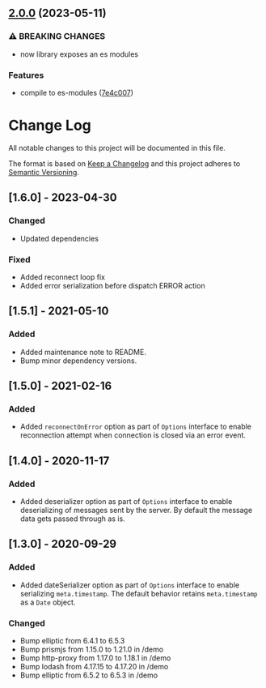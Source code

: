 

## [2.0.0](https://github.com/konclave/just-redux-websocket/compare/v1.6.0...v2.0.0) (2023-05-11)


### ⚠ BREAKING CHANGES

* now library exposes an es modules

### Features

* compile to es-modules ([7e4c007](https://github.com/konclave/just-redux-websocket/commit/7e4c007e2423153be4f88a39c278eb2b01862632))

# Change Log

All notable changes to this project will be documented in this file.

The format is based on [Keep a Changelog](http://keepachangelog.com/)
and this project adheres to [Semantic Versioning](http://semver.org/).

## [1.6.0] - 2023-04-30

### Changed

- Updated dependencies

### Fixed

- Added reconnect loop fix
- Added error serialization before dispatch ERROR action

## [1.5.1] - 2021-05-10

### Added

- Added maintenance note to README.
- Bump minor dependency versions.

## [1.5.0] - 2021-02-16

### Added

- Added `reconnectOnError` option as part of `Options` interface to enable reconnection attempt when connection is closed via an error event.

## [1.4.0] - 2020-11-17

### Added

- Added deserializer option as part of `Options` interface to enable deserializing of messages sent by the server. By default the message data gets passed through as is.

## [1.3.0] - 2020-09-29

### Added

- Added dateSerializer option as part of `Options` interface to enable serializing `meta.timestamp`. The default behavior retains `meta.timestamp` as a `Date` object.

### Changed

- Bump elliptic from 6.4.1 to 6.5.3
- Bump prismjs from 1.15.0 to 1.21.0 in /demo
- Bump http-proxy from 1.17.0 to 1.18.1 in /demo
- Bump lodash from 4.17.15 to 4.17.20 in /demo
- Bump elliptic from 6.5.2 to 6.5.3 in /demo